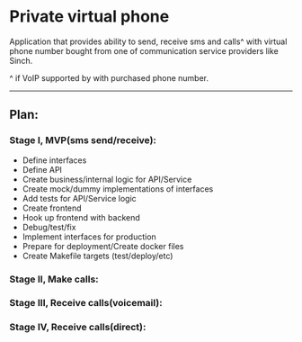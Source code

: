 # Private virtual phone
Application that provides ability to send, receive sms and calls^ with virtual phone number bought from one of communication service providers like Sinch. 

^ if VoIP supported by with purchased phone number.
***


## Plan:
### Stage I, MVP(sms send/receive):
* Define interfaces
* Define API
* Create business/internal logic for API/Service
* Create mock/dummy implementations of interfaces
* Add tests for API/Service logic
* Create frontend 
* Hook up frontend with backend
* Debug/test/fix
* Implement interfaces for production
* Prepare for deployment/Create docker files
* Create Makefile targets (test/deploy/etc)

### Stage II, Make calls:
### Stage III, Receive calls(voicemail):
### Stage IV, Receive calls(direct):